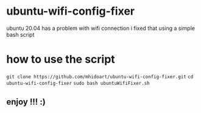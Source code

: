 # ubuntu-wifi-config-fixer
ubuntu 20.04 has a problem with wifi connection i fixed that using a simple bash script

# how to use the script
`git clone https://github.com/mhidoart/ubuntu-wifi-config-fixer.git`
`cd ubuntu-wifi-config-fixer`
`sudo bash ubuntuWifiFixer.sh `

## enjoy !!! :)
